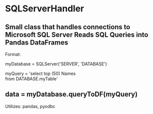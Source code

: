 # SQLServerHandler
Small class that handles connections to Microsoft SQL Server
Reads SQL Queries into Pandas DataFrames
--------------------------------------------------------------
Format:

myDatabase = SQLServer('SERVER', 'DATABASE')

myQuery = 'select top (50) Names \
         from DATABASE.myTable'

data = myDatabase.queryToDF(myQuery)
--------------------------------------------------------------
Utilizes: pandas, pyodbc

